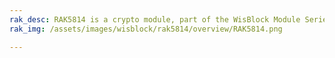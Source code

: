 ```yaml
---
rak_desc: RAK5814 is a crypto module, part of the WisBlock Module Series. It was designed to be secured with hardware-based key storage. The crypto chip is ATECC608A from Microchip.
rak_img: /assets/images/wisblock/rak5814/overview/RAK5814.png

---
```


<rk-redirect to="/Product-Categories/WisBlock/RAK5814/Overview/" />